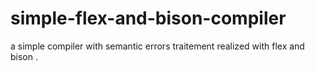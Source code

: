 # simple-flex-and-bison-compiler
a simple compiler with semantic errors traitement realized with flex and bison .
